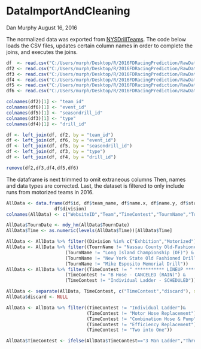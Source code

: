 DataImportAndCleaning
================
Dan Murphy
August 16, 2016

The normalized data was exported from [NYSDrillTeams](http://www.nysdrillteams.com). The code below loads the CSV files, updates certain column names in order to complete the joins, and executes the joins.

``` r
df  <- read.csv("C:/Users/murph/Desktop/R/2016FDRacingPrediction/RawData/nysdt_events_results.csv")
df2 <- read.csv("C:/Users/murph/Desktop/R/2016FDRacingPrediction/RawData/nysdt_teams.csv")
df3 <- read.csv("C:/Users/murph/Desktop/R/2016FDRacingPrediction/RawData/nysdt_eventtypes.csv")
df4 <- read.csv("C:/Users/murph/Desktop/R/2016FDRacingPrediction/RawData/nysdt_drills.csv")
df5 <- read.csv("C:/Users/murph/Desktop/R/2016FDRacingPrediction/RawData/nysdt_seasons_drills.csv")
df6 <- read.csv("C:/Users/murph/Desktop/R/2016FDRacingPrediction/RawData/nysdt_seasons_events.csv")

colnames(df2)[1] <- "team_id"
colnames(df6)[1] <- "event_id"
colnames(df5)[1] <- "seasondrill_id"
colnames(df3)[1] <- "type"
colnames(df4)[1] <- "drill_id"

df <- left_join(df, df2, by = "team_id")
df <- left_join(df, df6, by = "event_id")
df <- left_join(df, df5, by = "seasondrill_id")
df <- left_join(df, df3, by = "type")
df <- left_join(df, df4, by = "drill_id")

remove(df2,df3,df4,df5,df6)
```

The dataframe is next trimmed to omit extraneous columns Then, names and data types are corrected. Last, the dataset is filtered to only include runs from motorized teams in 2016.

``` r
AllData <- data.frame(df$id, df$team_name, df$name.x, df$name.y, df$start_date.y, df$rank,df$performance,    
                  df$division)
colnames(AllData) <- c("WebsiteID","Team","TimeContest","TournName","TournDate","Rank","Time","Division")

AllData$TournDate <- mdy_hm(AllData$TournDate)
AllData$Time <- as.numeric(levels(AllData$Time))[AllData$Time]

AllData <- AllData %>% filter((Division %in% c("Exhbition","Motorized")) & (TournDate > ymd("2016/01/01"))) 
AllData <- AllData %>% filter((TournName != "Nassau County Old-Fashioned") & 
                      (TournName != "Long Island Championship (OF)") & 
                      (TournName != "New York State Old Fashioned Drill")& 
                      (TournName != "Mike Esposito Memorial Drill"))
AllData <- AllData %>% filter((TimeContest != " *********** LINEUP ***********") & 
                      (TimeContest != "B Hose - CANCELED (RAIN)") & 
                      (TimeContest != "Individual Ladder - SCHEDULED"))

AllData <- separate(AllData, TimeContest, c("TimeContest","discard"), sep = " - ")
AllData$discard <- NULL

AllData <- AllData %>% filter((TimeContest != "Individual Ladder")& 
                              (TimeContest != "Motor Hose Replacement")& 
                              (TimeContest != "Combination Hose & Pump")& 
                              (TimeContest != "Efficiency Replacement")& 
                              (TimeContest != "Two into One"))

AllData$TimeContest <- ifelse(AllData$TimeContest=="3 Man Ladder","Three Man Ladder",AllData$TimeContest)
```
